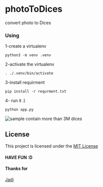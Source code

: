 # photoToDices

convert photo to Dices

### Using

1-create a virtualenv

```
python3 -m venv .venv
```

2-activate the virtualenv

```
. ./.venv/bin/activate
```

3-install requirment

```
pip install -r requrment.txt

```

4- run it :)

```
python app.py
```

![sample](./img.jpg)
contain more than 3M dices

## License

This project is licensed under the [MIT License](https://opensource.org/licenses/MIT)

#### HAVE FUN :D

#### Thanks for

[Jadi](http://jadi.net)

